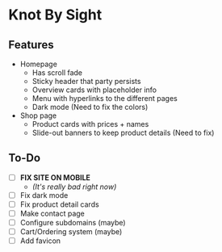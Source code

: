 # Knot By Sight
## Features
* Homepage
    - Has scroll fade
    - Sticky header that party persists
    - Overview cards with placeholder info
    - Menu with hyperlinks to the different pages
    - Dark mode (Need to fix the colors)
* Shop page
    - Product cards with prices + names
    - Slide-out banners to keep product details (Need to fix)
##
## To-Do
- [ ]  **FIX SITE ON MOBILE**
    - *(It's really bad right now)*
- [ ]  Fix dark mode 
- [ ]  Fix product detail cards
- [ ]  Make contact page
- [ ]  Configure subdomains (maybe)
- [ ]  Cart/Ordering system (maybe)
- [ ]  Add favicon